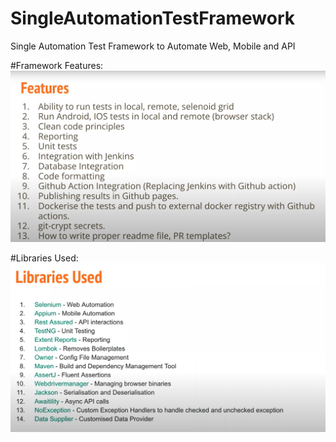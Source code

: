 # SingleAutomationTestFramework

Single Automation Test Framework to Automate Web, Mobile and API


#Framework Features:
![FrameworkFeautre](img/FrameworkFeatures.png)


#Libraries Used:
![Libraries](img/Libraries.png)

